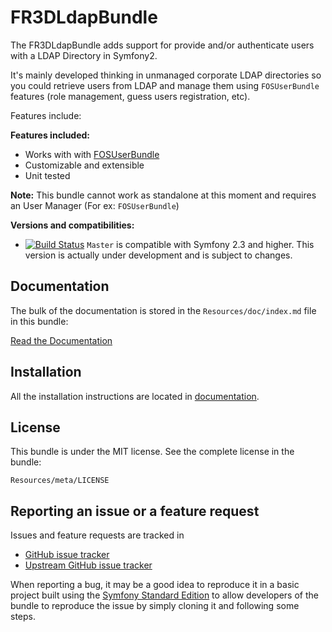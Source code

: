 FR3DLdapBundle
==============

The FR3DLdapBundle adds support for provide and/or authenticate users with a
LDAP Directory in Symfony2.

It's mainly developed thinking in unmanaged corporate LDAP directories so you
could retrieve users from LDAP and manage them using `FOSUserBundle` features
(role management, guess users registration, etc).

Features include:

**Features included:**

- Works with with [FOSUserBundle](https://github.com/FriendsOfSymfony/FOSUserBundle/)
- Customizable and extensible
- Unit tested

**Note:** This bundle cannot work as standalone at this moment and requires an User Manager (For ex: `FOSUserBundle`)

**Versions and compatibilities:**

- [![Build Status](https://secure.travis-ci.org/Noles/FR3DLdapBundle.png?branch=master)](http://travis-ci.org/Noles/FR3DLdapBundle) `Master` is compatible with Symfony 2.3 and higher. This version is actually under development and is subject to changes.

Documentation
-------------

The bulk of the documentation is stored in the `Resources/doc/index.md`
file in this bundle:

[Read the Documentation](Resources/doc/index.md)

Installation
------------

All the installation instructions are located in [documentation](Resources/doc/index.md).

License
-------

This bundle is under the MIT license. See the complete license in the bundle:

    Resources/meta/LICENSE

Reporting an issue or a feature request
---------------------------------------

Issues and feature requests are tracked in 
- [GitHub issue tracker](https://github.com/Noles/FR3DLdapBundle/issues)
- [Upstream GitHub issue tracker](https://github.com/Maks3w/FR3DLdapBundle/issues)

When reporting a bug, it may be a good idea to reproduce it in a basic project
built using the [Symfony Standard Edition](https://github.com/symfony/symfony-standard)
to allow developers of the bundle to reproduce the issue by simply cloning it
and following some steps.
